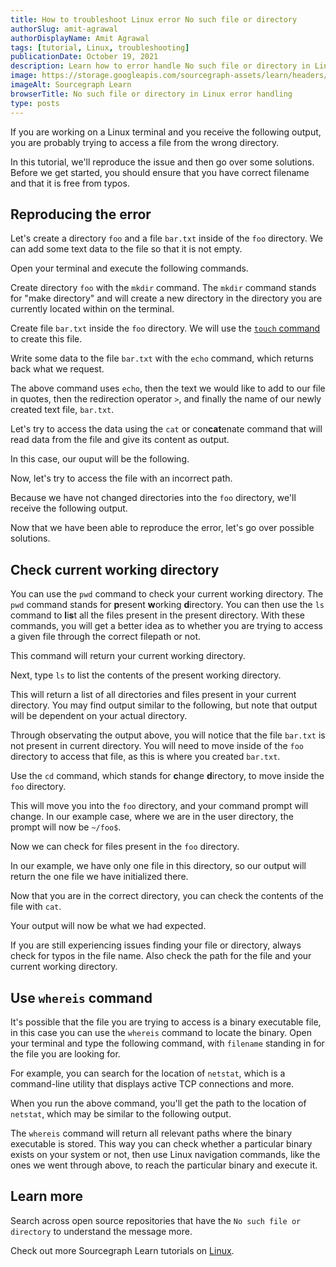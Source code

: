 ```yaml
---
title: How to troubleshoot Linux error No such file or directory
authorSlug: amit-agrawal
authorDisplayName: Amit Agrawal 
tags: [tutorial, Linux, troubleshooting]
publicationDate: October 19, 2021
description: Learn how to error handle No such file or directory in Linux
image: https://storage.googleapis.com/sourcegraph-assets/learn/headers/sourcegraph-learn-header-7.png
imageAlt: Sourcegraph Learn
browserTitle: No such file or directory in Linux error handling
type: posts
---
```


If you are working on a Linux terminal and you receive the following output, you are probably trying to access a file from the wrong directory. 

<Highlighter
input='No such file or directory'
/>

In this tutorial, we'll reproduce the issue and then go over some solutions. Before we get started, you should ensure that you have correct filename and that it is free from typos.

## Reproducing the error

Let's create a directory `foo` and a file `bar.txt` inside of the `foo` directory. We can add some text data to the file so that it is not empty. 

Open your terminal and execute the following commands.

Create directory `foo` with the `mkdir` command. The `mkdir` command stands for "make directory" and will create a new directory in the directory you are currently located within on the terminal. 

<PrismSyntaxHighlighter
input='mkdir foo'
language='bash'
/>

Create file `bar.txt` inside the `foo` directory. We will use the [`touch` command](https://en.wikipedia.org/wiki/Touch_(command)) to create this file.

<PrismSyntaxHighlighter
input='touch foo/bar.txt'
language='bash'
/>

Write some data to the file `bar.txt` with the `echo` command, which returns back what we request.

<PrismSyntaxHighlighter
input='echo "Hello, World" > foo/bar.txt'
language='bash'
/>

The above command uses `echo`, then the text we would like to add to our file in quotes, then the redirection operator `>`, and finally the name of our newly created text file, `bar.txt`.

Let's try to access the data using the `cat` or con**cat**enate command that will read data from the file and give its content as output.

<PrismSyntaxHighlighter
input='cat foo/bar.txt'
language='bash'
/>

In this case, our ouput will be the following.

<Highlighter
input='Hello, World'
/>

Now, let's try to access the file with an incorrect path.

<PrismSyntaxHighlighter
input='cat bar.txt'
language='bash'
/>

Because we have not changed directories into the `foo` directory, we'll receive the following output.

<Highlighter
input='cat: bar.txt: No such file or directory'
/>

Now that we have been able to reproduce the error, let's go over possible solutions.

## Check current working directory

You can use the `pwd` command to check your current working directory. The `pwd` command stands for **p**resent **w**orking **d**irectory. You can then use the `ls` command to **l**i**s**t all the files present in the present directory. With these commands, you will get a better idea as to whether you are trying to access a given file through the correct filepath or not.

<PrismSyntaxHighlighter
input='pwd'
language='bash'
/>

This command will return your current working directory.

<Highlighter
input='/home/your-username'
/>

Next, type `ls` to list the contents of the present working directory.

<PrismSyntaxHighlighter
input='ls'
language='bash'
/>

This will return a list of all directories and files present in your current directory. You may find output similar to the following, but note that output will be dependent on your actual directory.

<Highlighter
input='Desktop foo Music Public Videos Documents Pictures Downloads Templates'
/>

Through observating the output above, you will notice that the file `bar.txt` is not present in current directory. You will need to move inside of the `foo` directory to access that file, as this is where you created `bar.txt`.

Use the `cd` command, which stands for **c**hange **d**irectory, to move inside the `foo` directory.

<PrismSyntaxHighlighter
input='cd foo'
language='bash'
/>

This will move you into the `foo` directory, and your command prompt will change. In our example case, where we are in the user directory, the prompt will now be `~/foo$`.


Now we can check for files present in the `foo` directory.

<PrismSyntaxHighlighter
input='ls'
language='bash'
/>

In our example, we have only one file in this directory, so our output will return the one file we have initialized there. 

<Highlighter
input='bar.txt'
/>

Now that you are in the correct directory, you can check the contents of the file with `cat`. 

<PrismSyntaxHighlighter
input='cat bar.txt'
language='bash'
/>

Your output will now be what we had expected.

<Highlighter
input='Hello, World'
/>

If you are still experiencing issues finding your file or directory, always check for typos in the file name. Also check the path for the file and your current working directory.

## Use `whereis` command

It's possible that the file you are trying to access is a binary executable file, in this case you can use the `whereis` command to locate the binary. Open your terminal and type the following command, with `filename` standing in for the file you are looking for.

<PrismSyntaxHighlighter
input='whereis filename'
language='bash'
/>

For example, you can search for the location of `netstat`, which is a command-line utility that displays active TCP connections and more.

<PrismSyntaxHighlighter
input='whereis netstat'
language='bash'
/>

When you run the above command, you'll get the path to the location of `netstat`, which may be similar to the following output.

<Highlighter
input='/usr/sbin/netstat'
/>

The `whereis` command will return all relevant paths where the binary executable is stored. This way you can check whether a particular binary exists on your system or not, then use Linux navigation commands, like the ones we went through above, to reach the particular binary and execute it.

## Learn more

Search across open source repositories that have the `No such file or directory` to understand the message more.

<SourcegraphSearch query="No such file or directory" patternType="literal"/>

Check out more Sourcegraph Learn tutorials on [Linux](https://learn.sourcegraph.com/tags/linux).
